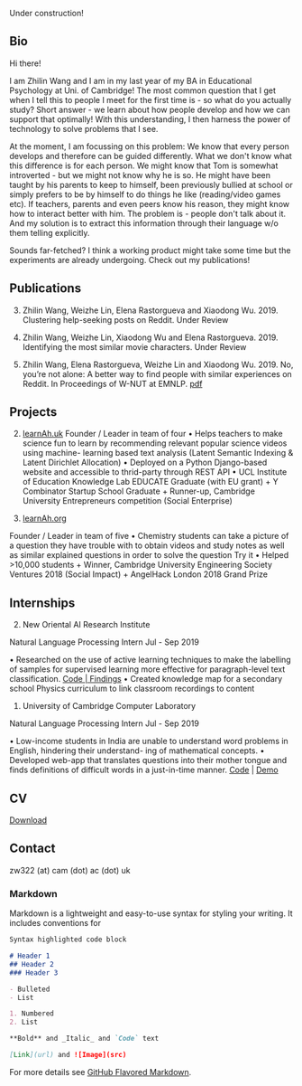 Under construction!

## Bio

Hi there!

I am Zhilin Wang and I am in my last year of my BA in Educational Psychology at Uni. of Cambridge! The most common question that I get when I tell this to people I meet for the first time is - so what do you actually study? Short answer - we learn about how people develop and how we can support that optimally! With this understanding, I then harness the power of technology to solve problems that I see. 

At the moment, I am focussing on this problem: We know that every person develops and therefore can be guided differently. What we don't know what this difference is for each person. We might know that Tom is somewhat introverted - but we might not know why he is so. He might have been taught by his parents to keep to himself, been previously bullied at school or simply prefers to be by himself to do things he like (reading/video games etc). If teachers, parents and even peers know his reason, they might know how to interact better with him. The problem is - people don't talk about it. And my solution is to extract this information through their language w/o them telling explicitly. 

Sounds far-fetched? I think a working product might take some time but the experiments are already undergoing. Check out my publications!

## Publications

3. Zhilin Wang, Weizhe Lin, Elena Rastorgueva and Xiaodong Wu. 2019. Clustering help-seeking posts on Reddit. Under Review

2. Zhilin Wang, Weizhe Lin, Xiaodong Wu and Elena Rastorgueva. 2019. Identifying the most similar movie characters. Under Review 

1. Zhilin Wang, Elena Rastorgueva, Weizhe Lin and Xiaodong Wu. 2019. No, you’re not alone: A better way to find people with similar experiences on Reddit. In Proceedings of W-NUT at EMNLP. [pdf](https://www.aclweb.org/anthology/D19-5540/)

## Projects

2. [learnAh.uk](https://www.learnah.uk) 
Founder / Leader in team of four
• Helps teachers to make science fun to learn by recommending relevant popular science videos using machine- learning based text analysis (Latent Semantic Indexing & Latent Dirichlet Allocation)
• Deployed on a Python Django-based website and accessible to thrid-party through REST API
• UCL Institute of Education Knowledge Lab EDUCATE Graduate (with EU grant) + Y Combinator Startup School Graduate + Runner-up, Cambridge University Entrepreneurs competition (Social Enterprise)

1. [learnAh.org](https://learnah.org) 

Founder / Leader in team of five
• Chemistry students can take a picture of a question they have trouble with to obtain videos and study notes as well as similar explained questions in order to solve the question Try it
• Helped >10,000 students + Winner, Cambridge University Engineering Society Ventures 2018 (Social Impact) + AngelHack London 2018 Grand Prize

## Internships

2. New Oriental AI Research Institute 

Natural Language Processing Intern Jul - Sep 2019

• Researched on the use of active learning techniques to make the labelling of samples for supervised learning more effective for paragraph-level text classification. [Code | Findings](https://github.com/Zhilin123/active_learning)
• Created knowledge map for a secondary school Physics curriculum to link classroom recordings to content

1. University of Cambridge Computer Laboratory 

Natural Language Processing Intern Jul - Sep 2019

• Low-income students in India are unable to understand word problems in English, hindering their understand- ing of mathematical concepts.
• Developed web-app that translates questions into their mother tongue and finds definitions of difficult words in a just-in-time manner. [Code](https://github.com/Zhilin123/urop/) | [Demo](http://zw322.pythonanywhere.com)

## CV
[Download](https://github.com/Zhilin123/Publications/blob/master/Zhilin_CV.pdf)

## Contact
zw322 (at) cam (dot) ac (dot) uk


### Markdown

Markdown is a lightweight and easy-to-use syntax for styling your writing. It includes conventions for

```markdown
Syntax highlighted code block

# Header 1
## Header 2
### Header 3

- Bulleted
- List

1. Numbered
2. List

**Bold** and _Italic_ and `Code` text

[Link](url) and ![Image](src)
```

For more details see [GitHub Flavored Markdown](https://guides.github.com/features/mastering-markdown/).
<!---
[comment]### Jekyll Themes

Your Pages site will use the layout and styles from the Jekyll theme you have selected in your [repository settings](https://github.com/Zhilin123/zhilin123.github.io/settings). The name of this theme is saved in the Jekyll `_config.yml` configuration file.

### Support or Contact

Having trouble with Pages? Check out our [documentation](https://help.github.com/categories/github-pages-basics/) or [contact support](https://github.com/contact) and we’ll help you sort it out.
-->
